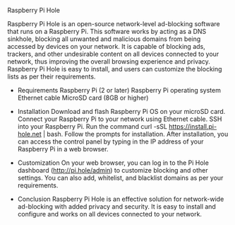 Raspberry Pi Hole

Raspberry Pi Hole is an open-source network-level ad-blocking software that runs on a Raspberry Pi. This software works by acting as a DNS sinkhole, blocking all unwanted and malicious domains from being accessed by devices on your network. It is capable of blocking ads, trackers, and other undesirable content on all devices connected to your network, thus improving the overall browsing experience and privacy. Raspberry Pi Hole is easy to install, and users can customize the blocking lists as per their requirements.

- Requirements
Raspberry Pi (2 or later)
Raspberry Pi operating system
Ethernet cable
MicroSD card (8GB or higher)

- Installation
Download and flash Raspberry Pi OS on your microSD card.
Connect your Raspberry Pi to your network using Ethernet cable.
SSH into your Raspberry Pi.
Run the command curl -sSL https://install.pi-hole.net | bash.
Follow the prompts for installation.
After installation, you can access the control panel by typing in the IP address of your Raspberry Pi in a web browser.

- Customization
On your web browser, you can log in to the Pi Hole dashboard (http://pi.hole/admin) to customize blocking and other settings. You can also add, whitelist, and blacklist domains as per your requirements.

- Conclusion
Raspberry Pi Hole is an effective solution for network-wide ad-blocking with added privacy and security. It is easy to install and configure and works on all devices connected to your network.
